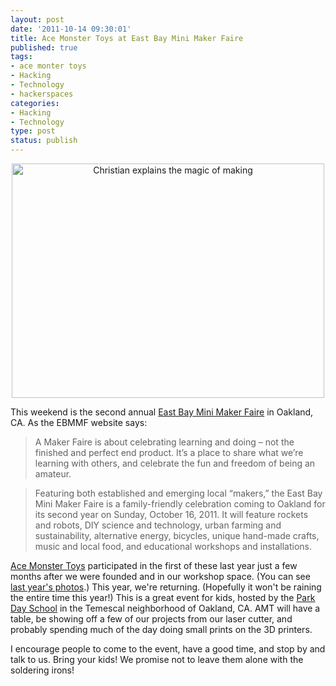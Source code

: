 ```yaml
--- 
layout: post
date: '2011-10-14 09:30:01'
title: Ace Monster Toys at East Bay Mini Maker Faire
published: true
tags: 
- ace monter toys
- Hacking
- Technology
- hackerspaces
categories:
- Hacking
- Technology
type: post
status: publish
---
```

<p style="text-align:center"><a href="http://www.flickr.com/photos/albill/5112159255/" title="Christian explains the magic of making by albill, on Flickr"><img src="https://farm2.static.flickr.com/1374/5112159255_2bec7129e4.jpg" width="500" height="375" alt="Christian explains the magic of making"></a></p>

This weekend is the second annual [East Bay Mini Maker Faire](http://ebmakerfaire.wordpress.com/) in Oakland, CA. As the EBMMF website says:

> A Maker Faire is about celebrating learning and doing – not the finished and perfect end product.  It’s a place to share what we’re learning with others, and celebrate the fun and freedom of being an amateur.

> Featuring both established and emerging local “makers,” the East Bay Mini Maker Faire is a family-friendly celebration coming to Oakland for its second year on Sunday, October 16, 2011.  It will feature rockets and robots, DIY science and technology, urban farming and sustainability, alternative energy, bicycles, unique hand-made crafts, music and local food, and educational workshops and installations.

[Ace Monster Toys](http://www.acemonstertoys.org) participated in the first of these last year just a few months after we were founded and in our workshop space. (You can see [last year's photos](http://www.flickr.com/photos/albill/sets/72157625234566442/).) This year, we're returning. (Hopefully it won't be raining the entire time this year!) This is a great event for kids, hosted by the [Park Day School](http://parkdayschool.org) in the Temescal neighborhood of Oakland, CA. AMT will have a table, be showing off a few of our projects from our laser cutter, and probably spending much of the day doing small prints on the 3D printers. 

I encourage people to come to the event, have a good time, and stop by and talk to us. Bring your kids! We promise not to leave them alone with the soldering irons!